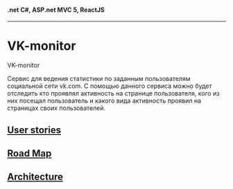 #### .net C#, ASP.net MVC 5, ReactJS
------

# VK-monitor
VK-monitor

Сервис для ведения статистики по заданным пользователям социальной сети vk.com. С помощью данного сервиса можно будет отследить кто проявлял активность на странице пользователя, кого из них посещал пользователь и какого вида активность проявил на страницах своих пользователей.

## [User stories](https://github.com/khasang/VK-monitor/UserStories.md)
## [Road Map](https://github.com/khasang/VK-monitor/RoadMap.md)
## [Architecture](https://github.com/khasang/VK-monitor/Architecture.md)
